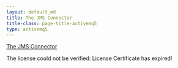 ```yaml
---
layout: default_md
title: The JMS Connector 
title-class: page-title-activemq5
type: activemq5
---
```


[The JMS Connector](the-jms-connector)


The license could not be verified: License Certificate has expired!

